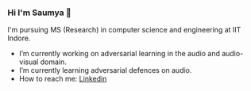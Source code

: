 ### Hi I'm Saumya 👋
I'm pursuing MS (Research) in computer science and engineering at IIT Indore.
-  I’m currently working on adversarial learning in the audio and audio-visual domain.
-  I’m currently learning adversarial defences on audio.
-  How to reach me: [Linkedin](https://www.linkedin.com/in/saumya-mishra03/)
<!--
**saumya0303/saumya0303** is a ✨ _special_ ✨ repository because its `README.md` (this file) appears on your GitHub profile.

Here are some ideas to get you started:

- 🔭 I’m currently working on ...
- 🌱 I’m currently learning ...
- 👯 I’m looking to collaborate on ...
- 🤔 I’m looking for help with psychoacoustics concept in audio.
- 💬 Ask me about ...
- 📫 How to reach me: ...
- 😄 Pronouns: ...
- ⚡ Fun fact: ...
- -  I’m looking for help with psychoacoustics concept in audio.
-->
